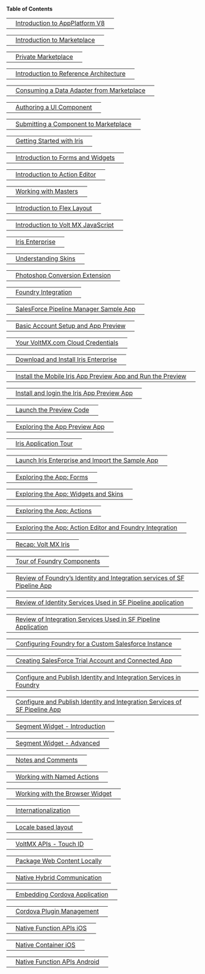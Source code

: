                            

**Table of Contents**

<table style="width: 100%;" cellspacing="0" cellpadding="0" class="GenTOCTable1"><colgroup><col style="width: 0pt;"> <col> <col style="width: 10pt;"></colgroup><tbody><tr><td class="mcReset"></td><td class="GenTOCText1"><a class="GenTOCText1" href="../Module/introduction_to_V8.0.html">Introduction to AppPlatform V8</a></td><td class="GenTOCPageText1"><madcap:xref style="mc-format: '{page}';" class="TOCPageNumber" data-mc-xref-target=""></madcap:xref></td></tr></tbody></table>

<table style="width: 100%;" cellspacing="0" cellpadding="0" class="GenTOCTable1"><colgroup><col style="width: 0pt;"> <col> <col style="width: 10pt;"></colgroup><tbody><tr><td class="mcReset"></td><td class="GenTOCText1"><a class="GenTOCText1" href="../Module/introduction_to_marketplace.html">Introduction to Marketplace</a></td><td class="GenTOCPageText1"><madcap:xref style="mc-format: '{page}';" class="TOCPageNumber" data-mc-xref-target=""></madcap:xref></td></tr></tbody></table>

<table style="width: 100%;" cellspacing="0" cellpadding="0" class="GenTOCTable1"><colgroup><col style="width: 0pt;"> <col> <col style="width: 10pt;"></colgroup><tbody><tr><td class="mcReset"></td><td class="GenTOCText1"><a class="GenTOCText1" href="../Module/private_marketplace.html">Private Marketplace</a></td><td class="GenTOCPageText1"><madcap:xref style="mc-format: '{page}';" class="TOCPageNumber" data-mc-xref-target=""></madcap:xref></td></tr></tbody></table>

<table style="width: 100%;" cellspacing="0" cellpadding="0" class="GenTOCTable1"><colgroup><col style="width: 0pt;"> <col> <col style="width: 10pt;"></colgroup><tbody><tr><td class="mcReset"></td><td class="GenTOCText1"><a class="GenTOCText1" href="../Module/introduction_to_reference_architecture.html">Introduction to Reference Architecture</a></td><td class="GenTOCPageText1"><madcap:xref style="mc-format: '{page}';" class="TOCPageNumber" data-mc-xref-target=""></madcap:xref></td></tr></tbody></table>

<table style="width: 100%;" cellspacing="0" cellpadding="0" class="GenTOCTable1"><colgroup><col style="width: 0pt;"> <col> <col style="width: 10pt;"></colgroup><tbody><tr><td class="mcReset"></td><td class="GenTOCText1"><a class="GenTOCText1" href="../Module/consuming_data_adapter_from_marketplace.html">Consuming a Data Adapter from Marketplace</a></td><td class="GenTOCPageText1"><madcap:xref style="mc-format: '{page}';" class="TOCPageNumber" data-mc-xref-target=""></madcap:xref></td></tr></tbody></table>

<table style="width: 100%;" cellspacing="0" cellpadding="0" class="GenTOCTable1"><colgroup><col style="width: 0pt;"> <col> <col style="width: 10pt;"></colgroup><tbody><tr><td class="mcReset"></td><td class="GenTOCText1"><a class="GenTOCText1" href="../Module/component_creation.html">Authoring a UI Component</a></td><td class="GenTOCPageText1"><madcap:xref style="mc-format: '{page}';" class="TOCPageNumber" data-mc-xref-target=""></madcap:xref></td></tr></tbody></table>

<table style="width: 100%;" cellspacing="0" cellpadding="0" class="GenTOCTable1"><colgroup><col style="width: 0pt;"> <col> <col style="width: 10pt;"></colgroup><tbody><tr><td class="mcReset"></td><td class="GenTOCText1"><a class="GenTOCText1" href="../Module/submitting_component_to_marketplace.html">Submitting a Component to Marketplace</a></td><td class="GenTOCPageText1"><madcap:xref style="mc-format: '{page}';" class="TOCPageNumber" data-mc-xref-target=""></madcap:xref></td></tr></tbody></table>

<table style="width: 100%;" cellspacing="0" cellpadding="0" class="GenTOCTable1"><colgroup><col style="width: 0pt;"> <col> <col style="width: 10pt;"></colgroup><tbody><tr><td class="mcReset"></td><td class="GenTOCText1"><a class="GenTOCText1" href="../Module/getting_started_iris.html">Getting Started with Iris</a></td><td class="GenTOCPageText1"><madcap:xref style="mc-format: '{page}';" class="TOCPageNumber" data-mc-xref-target=""></madcap:xref></td></tr></tbody></table>

<table style="width: 100%;" cellspacing="0" cellpadding="0" class="GenTOCTable1"><colgroup><col style="width: 0pt;"> <col> <col style="width: 10pt;"></colgroup><tbody><tr><td class="mcReset"></td><td class="GenTOCText1"><a class="GenTOCText1" href="../Module/intro_forms_widgets.html">Introduction to Forms and Widgets</a></td><td class="GenTOCPageText1"><madcap:xref style="mc-format: '{page}';" class="TOCPageNumber" data-mc-xref-target=""></madcap:xref></td></tr></tbody></table>

<table style="width: 100%;" cellspacing="0" cellpadding="0" class="GenTOCTable1"><colgroup><col style="width: 0pt;"> <col> <col style="width: 10pt;"></colgroup><tbody><tr><td class="mcReset"></td><td class="GenTOCText1"><a class="GenTOCText1" href="../Module/action_editor.html">Introduction to Action Editor</a></td><td class="GenTOCPageText1"><madcap:xref style="mc-format: '{page}';" class="TOCPageNumber" data-mc-xref-target=""></madcap:xref></td></tr></tbody></table>

<table style="width: 100%;" cellspacing="0" cellpadding="0" class="GenTOCTable1"><colgroup><col style="width: 0pt;"> <col> <col style="width: 10pt;"></colgroup><tbody><tr><td class="mcReset"></td><td class="GenTOCText1"><a class="GenTOCText1" href="../Module/working_with_masters.html">Working with Masters</a></td><td class="GenTOCPageText1"><madcap:xref style="mc-format: '{page}';" class="TOCPageNumber" data-mc-xref-target=""></madcap:xref></td></tr></tbody></table>

<table style="width: 100%;" cellspacing="0" cellpadding="0" class="GenTOCTable1"><colgroup><col style="width: 0pt;"> <col> <col style="width: 10pt;"></colgroup><tbody><tr><td class="mcReset"></td><td class="GenTOCText1"><a class="GenTOCText1" href="../Module/flex_layout.html">Introduction to Flex Layout</a></td><td class="GenTOCPageText1"><madcap:xref style="mc-format: '{page}';" class="TOCPageNumber" data-mc-xref-target=""></madcap:xref></td></tr></tbody></table>

<table style="width: 100%;" cellspacing="0" cellpadding="0" class="GenTOCTable1"><colgroup><col style="width: 0pt;"> <col> <col style="width: 10pt;"></colgroup><tbody><tr><td class="mcReset"></td><td class="GenTOCText1"><a class="GenTOCText1" href="../Module/intro_voltmx_javascript.html">Introduction to Volt MX JavaScript</a></td><td class="GenTOCPageText1"><madcap:xref style="mc-format: '{page}';" class="TOCPageNumber" data-mc-xref-target=""></madcap:xref></td></tr></tbody></table>

<table style="width: 100%;" cellspacing="0" cellpadding="0" class="GenTOCTable1"><colgroup><col style="width: 0pt;"> <col> <col style="width: 10pt;"></colgroup><tbody><tr><td class="mcReset"></td><td class="GenTOCText1"><a class="GenTOCText1" href="../Module/iris_enterprise.html">Iris Enterprise</a></td><td class="GenTOCPageText1"><madcap:xref style="mc-format: '{page}';" class="TOCPageNumber" data-mc-xref-target=""></madcap:xref></td></tr></tbody></table>

<table style="width: 100%;" cellspacing="0" cellpadding="0" class="GenTOCTable1"><colgroup><col style="width: 0pt;"> <col> <col style="width: 10pt;"></colgroup><tbody><tr><td class="mcReset"></td><td class="GenTOCText1"><a class="GenTOCText1" href="../Module/understanding_skins.html">Understanding Skins</a></td><td class="GenTOCPageText1"><madcap:xref style="mc-format: '{page}';" class="TOCPageNumber" data-mc-xref-target=""></madcap:xref></td></tr></tbody></table>

<table style="width: 100%;" cellspacing="0" cellpadding="0" class="GenTOCTable1"><colgroup><col style="width: 0pt;"> <col> <col style="width: 10pt;"></colgroup><tbody><tr><td class="mcReset"></td><td class="GenTOCText1"><a class="GenTOCText1" href="../Module/design_import_psd.html">Photoshop Conversion Extension</a></td><td class="GenTOCPageText1"><madcap:xref style="mc-format: '{page}';" class="TOCPageNumber" data-mc-xref-target=""></madcap:xref></td></tr></tbody></table>

<table style="width: 100%;" cellspacing="0" cellpadding="0" class="GenTOCTable1"><colgroup><col style="width: 0pt;"> <col> <col style="width: 10pt;"></colgroup><tbody><tr><td class="mcReset"></td><td class="GenTOCText1"><a class="GenTOCText1" href="../Module/mf_integration.html">Foundry Integration</a></td><td class="GenTOCPageText1"><madcap:xref style="mc-format: '{page}';" class="TOCPageNumber" data-mc-xref-target=""></madcap:xref></td></tr></tbody></table>

<table style="width: 100%;" cellspacing="0" cellpadding="0" class="GenTOCTable1"><colgroup><col style="width: 0pt;"> <col> <col style="width: 10pt;"></colgroup><tbody><tr><td class="mcReset"></td><td class="GenTOCText1"><a class="GenTOCText1" href="../Module/sfpipeline_manual.html">SalesForce Pipeline Manager Sample App</a></td><td class="GenTOCPageText1"><madcap:xref style="mc-format: '{page}';" class="TOCPageNumber" data-mc-xref-target=""></madcap:xref></td></tr></tbody></table>

<table style="width: 100%;" cellspacing="0" cellpadding="0" class="GenTOCTable1"><colgroup><col style="width: 0pt;"> <col> <col style="width: 10pt;"></colgroup><tbody><tr><td class="mcReset"></td><td class="GenTOCText1"><a class="GenTOCText1" href="../Module/sfpipeline_manual.html">Basic Account Setup and App Preview</a></td><td class="GenTOCPageText1"><madcap:xref style="mc-format: '{page}';" class="TOCPageNumber" data-mc-xref-target=""></madcap:xref></td></tr></tbody></table>

<table style="width: 100%;" cellspacing="0" cellpadding="0" class="GenTOCTable1"><colgroup><col style="width: 0pt;"> <col> <col style="width: 10pt;"></colgroup><tbody><tr><td class="mcReset"></td><td class="GenTOCText1"><a class="GenTOCText1" href="../Module/sfpipeline_manual.html">Your VoltMX.com Cloud Credentials</a></td><td class="GenTOCPageText1"><madcap:xref style="mc-format: '{page}';" class="TOCPageNumber" data-mc-xref-target=""></madcap:xref></td></tr></tbody></table>

<table style="width: 100%;" cellspacing="0" cellpadding="0" class="GenTOCTable1"><colgroup><col style="width: 0pt;"> <col> <col style="width: 10pt;"></colgroup><tbody><tr><td class="mcReset"></td><td class="GenTOCText1"><a class="GenTOCText1" href="../Module/sfpipeline_manual.html">Download and Install Iris Enterprise</a></td><td class="GenTOCPageText1"><madcap:xref style="mc-format: '{page}';" class="TOCPageNumber" data-mc-xref-target=""></madcap:xref></td></tr></tbody></table>

<table style="width: 100%;" cellspacing="0" cellpadding="0" class="GenTOCTable1"><colgroup><col style="width: 0pt;"> <col> <col style="width: 10pt;"></colgroup><tbody><tr><td class="mcReset"></td><td class="GenTOCText1"><a class="GenTOCText1" href="../Module/sfpipeline_manual.html">Install the Mobile Iris App Preview App and Run the Preview</a></td><td class="GenTOCPageText1"><madcap:xref style="mc-format: '{page}';" class="TOCPageNumber" data-mc-xref-target=""></madcap:xref></td></tr></tbody></table>

<table style="width: 100%;" cellspacing="0" cellpadding="0" class="GenTOCTable1"><colgroup><col style="width: 0pt;"> <col> <col style="width: 10pt;"></colgroup><tbody><tr><td class="mcReset"></td><td class="GenTOCText1"><a class="GenTOCText1" href="../Module/sfpipeline_manual.html">Install and login the Iris App Preview App</a></td><td class="GenTOCPageText1"><madcap:xref style="mc-format: '{page}';" class="TOCPageNumber" data-mc-xref-target=""></madcap:xref></td></tr></tbody></table>

<table style="width: 100%;" cellspacing="0" cellpadding="0" class="GenTOCTable1"><colgroup><col style="width: 0pt;"> <col> <col style="width: 10pt;"></colgroup><tbody><tr><td class="mcReset"></td><td class="GenTOCText1"><a class="GenTOCText1" href="../Module/sfpipeline_manual.html">Launch the Preview Code</a></td><td class="GenTOCPageText1"><madcap:xref style="mc-format: '{page}';" class="TOCPageNumber" data-mc-xref-target=""></madcap:xref></td></tr></tbody></table>

<table style="width: 100%;" cellspacing="0" cellpadding="0" class="GenTOCTable1"><colgroup><col style="width: 0pt;"> <col> <col style="width: 10pt;"></colgroup><tbody><tr><td class="mcReset"></td><td class="GenTOCText1"><a class="GenTOCText1" href="../Module/sfpipeline_manual.html">Exploring the App Preview App</a></td><td class="GenTOCPageText1"><madcap:xref style="mc-format: '{page}';" class="TOCPageNumber" data-mc-xref-target=""></madcap:xref></td></tr></tbody></table>

<table style="width: 100%;" cellspacing="0" cellpadding="0" class="GenTOCTable1"><colgroup><col style="width: 0pt;"> <col> <col style="width: 10pt;"></colgroup><tbody><tr><td class="mcReset"></td><td class="GenTOCText1"><a class="GenTOCText1" href="../Module/sfpipeline_manual.html">Iris Application Tour</a></td><td class="GenTOCPageText1"><madcap:xref style="mc-format: '{page}';" class="TOCPageNumber" data-mc-xref-target=""></madcap:xref></td></tr></tbody></table>

<table style="width: 100%;" cellspacing="0" cellpadding="0" class="GenTOCTable1"><colgroup><col style="width: 0pt;"> <col> <col style="width: 10pt;"></colgroup><tbody><tr><td class="mcReset"></td><td class="GenTOCText1"><a class="GenTOCText1" href="../Module/sfpipeline_manual.html">Launch Iris Enterprise and Import the Sample App</a></td><td class="GenTOCPageText1"><madcap:xref style="mc-format: '{page}';" class="TOCPageNumber" data-mc-xref-target=""></madcap:xref></td></tr></tbody></table>

<table style="width: 100%;" cellspacing="0" cellpadding="0" class="GenTOCTable1"><colgroup><col style="width: 0pt;"> <col> <col style="width: 10pt;"></colgroup><tbody><tr><td class="mcReset"></td><td class="GenTOCText1"><a class="GenTOCText1" href="../Module/sfpipeline_manual.html">Exploring the App: Forms</a></td><td class="GenTOCPageText1"><madcap:xref style="mc-format: '{page}';" class="TOCPageNumber" data-mc-xref-target=""></madcap:xref></td></tr></tbody></table>

<table style="width: 100%;" cellspacing="0" cellpadding="0" class="GenTOCTable1"><colgroup><col style="width: 0pt;"> <col> <col style="width: 10pt;"></colgroup><tbody><tr><td class="mcReset"></td><td class="GenTOCText1"><a class="GenTOCText1" href="../Module/sfpipeline_manual.html">Exploring the App: Widgets and Skins</a></td><td class="GenTOCPageText1"><madcap:xref style="mc-format: '{page}';" class="TOCPageNumber" data-mc-xref-target=""></madcap:xref></td></tr></tbody></table>

<table style="width: 100%;" cellspacing="0" cellpadding="0" class="GenTOCTable1"><colgroup><col style="width: 0pt;"> <col> <col style="width: 10pt;"></colgroup><tbody><tr><td class="mcReset"></td><td class="GenTOCText1"><a class="GenTOCText1" href="../Module/sfpipeline_manual.html">Exploring the App: Actions</a></td><td class="GenTOCPageText1"><madcap:xref style="mc-format: '{page}';" class="TOCPageNumber" data-mc-xref-target=""></madcap:xref></td></tr></tbody></table>

<table style="width: 100%;" cellspacing="0" cellpadding="0" class="GenTOCTable1"><colgroup><col style="width: 0pt;"> <col> <col style="width: 10pt;"></colgroup><tbody><tr><td class="mcReset"></td><td class="GenTOCText1"><a class="GenTOCText1" href="../Module/sfpipeline_manual.html">Exploring the App: Action Editor and Foundry Integration</a></td><td class="GenTOCPageText1"><madcap:xref style="mc-format: '{page}';" class="TOCPageNumber" data-mc-xref-target=""></madcap:xref></td></tr></tbody></table>

<table style="width: 100%;" cellspacing="0" cellpadding="0" class="GenTOCTable1"><colgroup><col style="width: 0pt;"> <col> <col style="width: 10pt;"></colgroup><tbody><tr><td class="mcReset"></td><td class="GenTOCText1"><a class="GenTOCText1" href="../Module/sfpipeline_manual.html">Recap: Volt MX Iris</a></td><td class="GenTOCPageText1"><madcap:xref style="mc-format: '{page}';" class="TOCPageNumber" data-mc-xref-target=""></madcap:xref></td></tr></tbody></table>

<table style="width: 100%;" cellspacing="0" cellpadding="0" class="GenTOCTable1"><colgroup><col style="width: 0pt;"> <col> <col style="width: 10pt;"></colgroup><tbody><tr><td class="mcReset"></td><td class="GenTOCText1"><a class="GenTOCText1" href="../Module/sfpipeline_manual.html">Tour of Foundry Components</a></td><td class="GenTOCPageText1"><madcap:xref style="mc-format: '{page}';" class="TOCPageNumber" data-mc-xref-target=""></madcap:xref></td></tr></tbody></table>

<table style="width: 100%;" cellspacing="0" cellpadding="0" class="GenTOCTable1"><colgroup><col style="width: 0pt;"> <col> <col style="width: 10pt;"></colgroup><tbody><tr><td class="mcReset"></td><td class="GenTOCText1"><a class="GenTOCText1" href="../Module/sfpipeline_manual.html">Review of Foundry’s Identity and Integration services of SF Pipeline App</a></td><td class="GenTOCPageText1"><madcap:xref style="mc-format: '{page}';" class="TOCPageNumber" data-mc-xref-target=""></madcap:xref></td></tr></tbody></table>

<table style="width: 100%;" cellspacing="0" cellpadding="0" class="GenTOCTable1"><colgroup><col style="width: 0pt;"> <col> <col style="width: 10pt;"></colgroup><tbody><tr><td class="mcReset"></td><td class="GenTOCText1"><a class="GenTOCText1" href="../Module/sfpipeline_manual.html">Review of Identity Services Used in SF Pipeline application</a></td><td class="GenTOCPageText1"><madcap:xref style="mc-format: '{page}';" class="TOCPageNumber" data-mc-xref-target=""></madcap:xref></td></tr></tbody></table>

<table style="width: 100%;" cellspacing="0" cellpadding="0" class="GenTOCTable1"><colgroup><col style="width: 0pt;"> <col> <col style="width: 10pt;"></colgroup><tbody><tr><td class="mcReset"></td><td class="GenTOCText1"><a class="GenTOCText1" href="../Module/sfpipeline_manual.html">Review of Integration Services Used in SF Pipeline Application</a></td><td class="GenTOCPageText1"><madcap:xref style="mc-format: '{page}';" class="TOCPageNumber" data-mc-xref-target=""></madcap:xref></td></tr></tbody></table>

<table style="width: 100%;" cellspacing="0" cellpadding="0" class="GenTOCTable1"><colgroup><col style="width: 0pt;"> <col> <col style="width: 10pt;"></colgroup><tbody><tr><td class="mcReset"></td><td class="GenTOCText1"><a class="GenTOCText1" href="../Module/sfpipeline_manual.html">Configuring Foundry for a Custom Salesforce Instance</a></td><td class="GenTOCPageText1"><madcap:xref style="mc-format: '{page}';" class="TOCPageNumber" data-mc-xref-target=""></madcap:xref></td></tr></tbody></table>

<table style="width: 100%;" cellspacing="0" cellpadding="0" class="GenTOCTable1"><colgroup><col style="width: 0pt;"> <col> <col style="width: 10pt;"></colgroup><tbody><tr><td class="mcReset"></td><td class="GenTOCText1"><a class="GenTOCText1" href="../Module/sfpipeline_manual.html">Creating SalesForce Trial Account and Connected App</a></td><td class="GenTOCPageText1"><madcap:xref style="mc-format: '{page}';" class="TOCPageNumber" data-mc-xref-target=""></madcap:xref></td></tr></tbody></table>

<table style="width: 100%;" cellspacing="0" cellpadding="0" class="GenTOCTable1"><colgroup><col style="width: 0pt;"> <col> <col style="width: 10pt;"></colgroup><tbody><tr><td class="mcReset"></td><td class="GenTOCText1"><a class="GenTOCText1" href="../Module/sfpipeline_manual.html">Configure and Publish Identity and Integration Services in Foundry</a></td><td class="GenTOCPageText1"><madcap:xref style="mc-format: '{page}';" class="TOCPageNumber" data-mc-xref-target=""></madcap:xref></td></tr></tbody></table>

<table style="width: 100%;" cellspacing="0" cellpadding="0" class="GenTOCTable1"><colgroup><col style="width: 0pt;"> <col> <col style="width: 10pt;"></colgroup><tbody><tr><td class="mcReset"></td><td class="GenTOCText1"><a class="GenTOCText1" href="../Module/sfpipeline_manual.html">Configure and Publish Identity and Integration Services of SF Pipeline App</a></td><td class="GenTOCPageText1"><madcap:xref style="mc-format: '{page}';" class="TOCPageNumber" data-mc-xref-target=""></madcap:xref></td></tr></tbody></table>

<table style="width: 100%;" cellspacing="0" cellpadding="0" class="GenTOCTable1"><colgroup><col style="width: 0pt;"> <col> <col style="width: 10pt;"></colgroup><tbody><tr><td class="mcReset"></td><td class="GenTOCText1"><a class="GenTOCText1" href="../Module/segment_widget.html">Segment Widget - Introduction</a></td><td class="GenTOCPageText1"><madcap:xref style="mc-format: '{page}';" class="TOCPageNumber" data-mc-xref-target=""></madcap:xref></td></tr></tbody></table>

<table style="width: 100%;" cellspacing="0" cellpadding="0" class="GenTOCTable1"><colgroup><col style="width: 0pt;"> <col> <col style="width: 10pt;"></colgroup><tbody><tr><td class="mcReset"></td><td class="GenTOCText1"><a class="GenTOCText1" href="../Module/segment_widget_developers.html">Segment Widget - Advanced</a></td><td class="GenTOCPageText1"><madcap:xref style="mc-format: '{page}';" class="TOCPageNumber" data-mc-xref-target=""></madcap:xref></td></tr></tbody></table>

<table style="width: 100%;" cellspacing="0" cellpadding="0" class="GenTOCTable1"><colgroup><col style="width: 0pt;"> <col> <col style="width: 10pt;"></colgroup><tbody><tr><td class="mcReset"></td><td class="GenTOCText1"><a class="GenTOCText1" href="../Module/Notes_comments.html">Notes and Comments</a></td><td class="GenTOCPageText1"><madcap:xref style="mc-format: '{page}';" class="TOCPageNumber" data-mc-xref-target=""></madcap:xref></td></tr></tbody></table>

<table style="width: 100%;" cellspacing="0" cellpadding="0" class="GenTOCTable1"><colgroup><col style="width: 0pt;"> <col> <col style="width: 10pt;"></colgroup><tbody><tr><td class="mcReset"></td><td class="GenTOCText1"><a class="GenTOCText1" href="../Module/Working with Named Actions.html">Working with Named Actions</a></td><td class="GenTOCPageText1"><madcap:xref style="mc-format: '{page}';" class="TOCPageNumber" data-mc-xref-target=""></madcap:xref></td></tr></tbody></table>

<table style="width: 100%;" cellspacing="0" cellpadding="0" class="GenTOCTable1"><colgroup><col style="width: 0pt;"> <col> <col style="width: 10pt;"></colgroup><tbody><tr><td class="mcReset"></td><td class="GenTOCText1"><a class="GenTOCText1" href="../Module/Browser.html">Working with the Browser Widget</a></td><td class="GenTOCPageText1"><madcap:xref style="mc-format: '{page}';" class="TOCPageNumber" data-mc-xref-target=""></madcap:xref></td></tr></tbody></table>

<table style="width: 100%;" cellspacing="0" cellpadding="0" class="GenTOCTable1"><colgroup><col style="width: 0pt;"> <col> <col style="width: 10pt;"></colgroup><tbody><tr><td class="mcReset"></td><td class="GenTOCText1"><a class="GenTOCText1" href="../Module/internationalization.html">Internationalization</a></td><td class="GenTOCPageText1"><madcap:xref style="mc-format: '{page}';" class="TOCPageNumber" data-mc-xref-target=""></madcap:xref></td></tr></tbody></table>

<table style="width: 100%;" cellspacing="0" cellpadding="0" class="GenTOCTable1"><colgroup><col style="width: 0pt;"> <col> <col style="width: 10pt;"></colgroup><tbody><tr><td class="mcReset"></td><td class="GenTOCText1"><a class="GenTOCText1" href="../Module/Locale based Layout.html">Locale based layout</a></td><td class="GenTOCPageText1"><madcap:xref style="mc-format: '{page}';" class="TOCPageNumber" data-mc-xref-target=""></madcap:xref></td></tr></tbody></table>

<table style="width: 100%;" cellspacing="0" cellpadding="0" class="GenTOCTable1"><colgroup><col style="width: 0pt;"> <col> <col style="width: 10pt;"></colgroup><tbody><tr><td class="mcReset"></td><td class="GenTOCText1"><a class="GenTOCText1" href="../Module/voltmxAPIs_touchid.html">VoltMX APIs - Touch ID</a></td><td class="GenTOCPageText1"><madcap:xref style="mc-format: '{page}';" class="TOCPageNumber" data-mc-xref-target=""></madcap:xref></td></tr></tbody></table>

<table style="width: 100%;" cellspacing="0" cellpadding="0" class="GenTOCTable1"><colgroup><col style="width: 0pt;"> <col> <col style="width: 10pt;"></colgroup><tbody><tr><td class="mcReset"></td><td class="GenTOCText1"><a class="GenTOCText1" href="../Module/package_webcontent_locally.html">Package Web Content Locally</a></td><td class="GenTOCPageText1"><madcap:xref style="mc-format: '{page}';" class="TOCPageNumber" data-mc-xref-target=""></madcap:xref></td></tr></tbody></table>

<table style="width: 100%;" cellspacing="0" cellpadding="0" class="GenTOCTable1"><colgroup><col style="width: 0pt;"> <col> <col style="width: 10pt;"></colgroup><tbody><tr><td class="mcReset"></td><td class="GenTOCText1"><a class="GenTOCText1" href="../Module/native_hybrid_communication.html">Native Hybrid Communication</a></td><td class="GenTOCPageText1"><madcap:xref style="mc-format: '{page}';" class="TOCPageNumber" data-mc-xref-target=""></madcap:xref></td></tr></tbody></table>

<table style="width: 100%;" cellspacing="0" cellpadding="0" class="GenTOCTable1"><colgroup><col style="width: 0pt;"> <col> <col style="width: 10pt;"></colgroup><tbody><tr><td class="mcReset"></td><td class="GenTOCText1"><a class="GenTOCText1" href="../Module/embedding_cordova_application.html">Embedding Cordova Application</a></td><td class="GenTOCPageText1"><madcap:xref style="mc-format: '{page}';" class="TOCPageNumber" data-mc-xref-target=""></madcap:xref></td></tr></tbody></table>

<table style="width: 100%;" cellspacing="0" cellpadding="0" class="GenTOCTable1"><colgroup><col style="width: 0pt;"> <col> <col style="width: 10pt;"></colgroup><tbody><tr><td class="mcReset"></td><td class="GenTOCText1"><a class="GenTOCText1" href="../Module/cordova_plugin_management.html">Cordova Plugin Management</a></td><td class="GenTOCPageText1"><madcap:xref style="mc-format: '{page}';" class="TOCPageNumber" data-mc-xref-target=""></madcap:xref></td></tr></tbody></table>

<table style="width: 100%;" cellspacing="0" cellpadding="0" class="GenTOCTable1"><colgroup><col style="width: 0pt;"> <col> <col style="width: 10pt;"></colgroup><tbody><tr><td class="mcReset"></td><td class="GenTOCText1"><a class="GenTOCText1" href="../Module/native_function_iOSAPIs.html">Native Function APIs iOS</a></td><td class="GenTOCPageText1"><madcap:xref style="mc-format: '{page}';" class="TOCPageNumber" data-mc-xref-target=""></madcap:xref></td></tr></tbody></table>

<table style="width: 100%;" cellspacing="0" cellpadding="0" class="GenTOCTable1"><colgroup><col style="width: 0pt;"> <col> <col style="width: 10pt;"></colgroup><tbody><tr><td class="mcReset"></td><td class="GenTOCText1"><a class="GenTOCText1" href="../Module/native_container_iOS.html">Native Container iOS</a></td><td class="GenTOCPageText1"><madcap:xref style="mc-format: '{page}';" class="TOCPageNumber" data-mc-xref-target=""></madcap:xref></td></tr></tbody></table>

<table style="width: 100%;" cellspacing="0" cellpadding="0" class="GenTOCTable1"><colgroup><col style="width: 0pt;"> <col> <col style="width: 10pt;"></colgroup><tbody><tr><td class="mcReset"></td><td class="GenTOCText1"><a class="GenTOCText1" href="../Module/native_function_AndroidAPIs.html">Native Function APIs Android</a></td><td class="GenTOCPageText1"><madcap:xref style="mc-format: '{page}';" class="TOCPageNumber" data-mc-xref-target=""></madcap:xref></td></tr></tbody></table>

